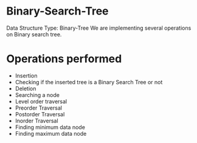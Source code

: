 # Binary-Search-Tree
Data Structure Type: Binary-Tree
We are implementing several operations on Binary search tree.

# Operations performed
- Insertion
- Checking if the inserted tree is a Binary Search Tree or not
- Deletion
- Searching a node
- Level order traversal
- Preorder Traversal
- Postorder Traversal
- Inorder Traversal
- Finding minimum data node
- Finding maximum data node

